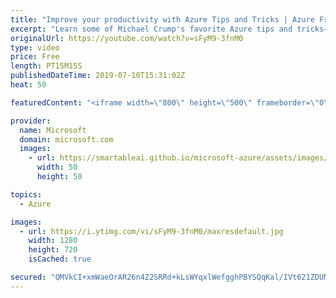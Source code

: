 ```yaml
---
title: "Improve your productivity with Azure Tips and Tricks | Azure Friday"
excerpt: "Learn some of Michael Crump's favorite Azure tips and tricks—some long-standing, and new ones that have recently been added to become more productive with Azure. Watch this video to shave time off your coding tasks. [00:35] Demo Start   Azure Tips and Tricks project https://aka.ms/azfr/553/01  Tip 1:"
originalUrl: https://youtube.com/watch?v=sFyM9-3fnM0
type: video
price: Free
length: PT15M15S
publishedDateTime: 2019-07-10T15:31:02Z
heat: 50

featuredContent: "<iframe width=\"800\" height=\"500\" frameborder=\"0\" src=\"https://www.youtube.com/embed/sFyM9-3fnM0\" allow=\"accelerometer; autoplay; encrypted-media; gyroscope; picture-in-picture\" allowfullscreen></iframe>"

provider:
  name: Microsoft
  domain: microsoft.com
  images:
    - url: https://smartableai.github.io/microsoft-azure/assets/images/organizations/microsoft.com-50x50.jpg
      width: 50
      height: 50

topics:
  - Azure

images:
  - url: https://i.ytimg.com/vi/sFyM9-3fnM0/maxresdefault.jpg
    width: 1280
    height: 720
    isCached: true

secured: "QMVkCI+xmWaeOrAR26n4Z2SRRd+kLsWYqxlWefgghPBYSQqKal/IVt621ZDUMx4ZcGbdpppcgDm2Fp+eluNTxcdi5rTcgHBXuy+iauMk2WlxGxOzcp5nXrbnCl9rKca/15Wt0oWNM5N834cpXaEq0FV5bPCwFrEEZSDyXZprE2evgk7lV1iufw/MCBlRfX4euWlSyv1fcs2CAv+XwT4ZTFmeKbDNNcLw+yip38VNXXp8IATQe0wB6u0MtPzcA7NqAWi/lhKfp20wmxuIMkmYFjxnzx6wkbZ67iTQ2LJXMe+I+1ksptwm87XFXjVFTObFkzs9gDxnTzMjf0n8eJg+WfuXka6ZPJGpyHoxdhHUqpVVIN4QqSHlxOLAL5/pK/sTezb8fkm8eP1vzfEO+z+xWUfrkxuLxP2DI0Tpa5JbL5I=;U4YVsD9QTJvdv6SUwCTudA=="
---
```


